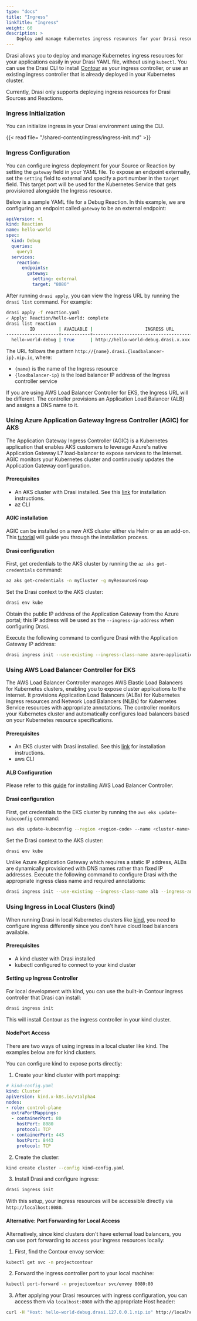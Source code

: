 ```yaml
---
type: "docs"
title: "Ingress"
linkTitle: "Ingress"
weight: 60
description: >
    Deploy and manage Kubernetes ingress resources for your Drasi resources.
---
```


Drasi allows you to deploy and manage Kubernetes ingress resources for your applications easily in your Drasi YAML file, without using `kubectl`. You can use the Drasi CLI to install [Contour](https://projectcontour.io/) as your ingress controller, or use an existing ingress controller that is already deployed in your Kubernetes cluster.

Currently, Drasi only supports deploying ingress resources for Drasi Sources and Reactions.


### Ingress Initialization

You can initialize ingress in your Drasi environment using the CLI.

{{< read file= "/shared-content/ingress/ingress-init.md" >}}



### Ingress Configuration
You can configure ingress deployment for your Source or Reaction by setting the `gateway` field in your YAML file. To expose an endpoint externally, set the `setting` field to external and specify a port number in the `target` field. This target port will be used for the Kubernetes Service that gets provisioned alongside the Ingress resource.

Below is a sample YAML file for a Debug Reaction. In this example, we are configuring an endpoint called `gateway` to be an external endpoint:
```yaml
apiVersion: v1
kind: Reaction
name: hello-world
spec:
  kind: Debug
  queries:
    query1
  services:
    reaction:
      endpoints:
        gateway:
          setting: external
          target: "8080"
```

After running `drasi apply`, you can view the Ingress URL by running the `drasi list` command. For example:

```bash
drasi apply -f reaction.yaml
✓ Apply: Reaction/hello-world: complete
drasi list reaction
         ID         | AVAILABLE |                    INGRESS URL                     | MESSAGES  
--------------------+-----------+----------------------------------------------------+-----------
  hello-world-debug | true      | http://hello-world-debug.drasi.x.xxx.xx.xxx.nip.io |         
```

The URL follows the pattern `http://{name}.drasi.{loadbalancer-ip}.nip.io`, where:

- `{name}` is the name of the Ingress resource
- `{loadbalancer-ip}` is the load balancer IP address of the Ingress controller service

If you are using AWS Load Balancer Controller for EKS, the Ingress URL will be different. The controller provisions an Application Load Balancer (ALB) and assigns a DNS name to it. 

### Using Azure Application Gateway Ingress Controller (AGIC) for AKS 
The Application Gateway Ingress Controller (AGIC) is a Kubernetes application that enables AKS customers to leverage Azure's native Application Gateway L7 load-balancer to expose services to the Internet. AGIC monitors your Kubernetes cluster and continuously updates the Application Gateway configuration.

#### Prerequisites
- An AKS cluster with Drasi installed. See this [link](/how-to-guides/installation/install-on-aks/) for installation instructions.
- az CLI


#### AGIC installation
AGIC can be installed on a new AKS cluster either via Helm or as an add-on. This [tutorial](https://learn.microsoft.com/en-us/azure/application-gateway/tutorial-ingress-controller-add-on-new) will guide you through the installation process.

#### Drasi configuration
First, get credentials to the AKS cluster by running the `az aks get-credentials` command:
```bash
az aks get-credentials -n myCluster -g myResourceGroup
```

Set the Drasi context to the AKS cluster:

```bash
drasi env kube
```

Obtain the public IP address of the Application Gateway from the Azure portal; this IP address will be used as the `--ingress-ip-address` when configuring Drasi.

Execute the following command to configure Drasi with the Application Gateway IP address:

```bash
drasi ingress init --use-existing --ingress-class-name azure-application-gateway --ingress-ip-address <ip-address>
```

### Using AWS Load Balancer Controller for EKS
The AWS Load Balancer Controller manages AWS Elastic Load Balancers for Kubernetes clusters, enabling you to expose cluster applications to the internet. It provisions Application Load Balancers (ALBs) for Kubernetes Ingress resources and Network Load Balancers (NLBs) for Kubernetes Service resources with appropriate annotations. The controller monitors your Kubernetes cluster and automatically configures load balancers based on your Kubernetes resource specifications.


#### Prerequisites
- An EKS cluster with Drasi installed. See this [link](/how-to-guides/installation/install-on-eks/) for installation instructions.
- aws CLI

#### ALB Configuration
Please refer to this [guide](https://docs.aws.amazon.com/eks/latest/userguide/aws-load-balancer-controller.html) for installing AWS Load Balancer Controller.

#### Drasi configuration
First, get credentials to the EKS cluster by running the `aws eks update-kubeconfig` command:
```bash
aws eks update-kubeconfig --region <region-code> --name <cluster-name>
```

Set the Drasi context to the AKS cluster:

```bash
drasi env kube
```

Unlike Azure Application Gateway which requires a static IP address, ALBs are dynamically provisioned with DNS names rather than fixed IP addresses. Execute the following command to configure Drasi with the appropriate ingress class name and required annotations:
```bash
drasi ingress init --use-existing --ingress-class-name alb --ingress-annotation "alb.ingress.kubernetes.io/scheme=internet-facing" --ingress-annotation "alb.ingress.kubernetes.io/target-type=ip"
```

### Using Ingress in Local Clusters (kind)
When running Drasi in local Kubernetes clusters like [kind](https://kind.sigs.k8s.io/), you need to configure ingress differently since you don't have cloud load balancers available.

#### Prerequisites
- A kind cluster with Drasi installed
- kubectl configured to connect to your kind cluster

#### Setting up Ingress Controller
For local development with kind, you can use the built-in Contour ingress controller that Drasi can install:

```bash
drasi ingress init
```

This will install Contour as the ingress controller in your kind cluster.

#### NodePort Access
There are two ways of using ingress in a local cluster like kind. The examples below are for kind clusters.

You can configure kind to expose ports directly:

1. Create your kind cluster with port mapping:
```yaml
# kind-config.yaml
kind: Cluster
apiVersion: kind.x-k8s.io/v1alpha4
nodes:
- role: control-plane
  extraPortMappings:
  - containerPort: 80
    hostPort: 8080
    protocol: TCP
  - containerPort: 443
    hostPort: 8443
    protocol: TCP
```

2. Create the cluster:
```bash
kind create cluster --config kind-config.yaml
```

3. Install Drasi and configure ingress:
```bash
drasi ingress init
```

With this setup, your ingress resources will be accessible directly via `http://localhost:8080`.

#### Alternative: Port Forwarding for Local Access
Alternatively, since kind clusters don't have external load balancers, you can use port forwarding to access your ingress resources locally:

1. First, find the Contour envoy service:
```bash
kubectl get svc -n projectcontour
```

2. Forward the ingress controller port to your local machine:
```bash
kubectl port-forward -n projectcontour svc/envoy 8080:80
```

3. After applying your Drasi resources with ingress configuration, you can access them via `localhost:8080` with the appropriate Host header:
```bash
curl -H "Host: hello-world-debug.drasi.127.0.0.1.nip.io" http://localhost:8080
```